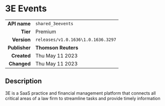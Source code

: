 # 3E Events
| | |
|-:|-|
|**API name**|`shared_3eevents`|
|**Tier**|Premium|
|**Version**|`releases/v1.0.1636\1.0.1636.3297`|
|**Publisher**|**Thomson Reuters**|
|**Created**|Thu May 11 2023|
|**Changed**|Thu May 11 2023|

## Description
3E is a SaaS practice and financial management platform that connects all critical areas of a law firm to streamline tasks and provide timely information
